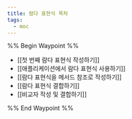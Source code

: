 ```yaml
---
title: 람다 표현식 목차
tags:
  - moc
---
```

%% Begin Waypoint %%
- [[첫 번째 람다 표현식 작성하기]]
- [[애플리케이션에서 람다 표현식 사용하기]]
- [[람다 표현식을 메서드 참조로 작성하기]]
- [[람다 표현식 결합하기]]
- [[비교자 작성 및 결합하기]]

%% End Waypoint %%
